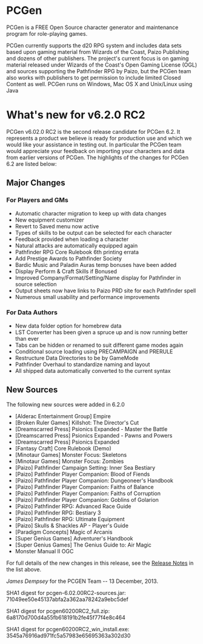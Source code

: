 # PCGen

PCGen is a FREE Open Source character generator and maintenance program for role-playing games.

PCGen currently supports the d20 RPG system and includes data sets based upon gaming material from Wizards of the Coast, Paizo Publishing and dozens of other publishers.
The project's current focus is on gaming material released under Wizards of the Coast's Open Gaming License (OGL) and sources supporting the Pathfinder RPG by Paizo, but the PCGen team also works with publishers to get permission to include limited Closed Content as well.
PCGen runs on Windows, Mac OS X and Unix/Linux using Java

# What's new for v6.2.0 RC2

PCGen v6.02.0 RC2 is the second release candidate for PCGen 6.2. It represents a product 
we believe is ready for production use and which we would like your assistance in testing 
out. In particular the PCGen team would appreciate your feedback on importing your 
characters and data from earlier versions of PCGen.
The highlights of the changes for PCGen 6.2 are listed below:

## Major Changes

### For Players and GMs
* Automatic character migration to keep up with data changes
* New equipment customizer
* Revert to Saved menu now active
* Types of skills to be output can be selected for each character
* Feedback provided when loading a character
* Natural attacks are automatically equipped again
* Pathfinder RPG Core Rulebook 6th printing errata 
* Add Prestige Awards to Pathfinder Society 
* Bardic Music and Paladin Auras temp bonuses have been added
* Display Perform &amp; Craft Skills if Bonused 
* Improved Company/Format/Setting/Name display for Pathfinder in source selection
* Output sheets now have links to Paizo PRD site for each Pathfinder spell
* Numerous small usability and performance improvements

### For Data Authors
* New data folder option for homebrew data
* LST Converter has been given a spruce up and is now running better than ever
* Tabs can be hidden or renamed to suit different game modes again
* Conditional source loading using PRECAMPAIGN and PRERULE
* Restructure Data Directories to be by GameMode
* Pathfinder Overhaul to standardize naming and layout
* All shipped data automatically converted to the current syntax


## New Sources

The following new sources were added in 6.2.0

* [Alderac Entertainment Group] Empire 
* [Broken Ruler Games] Killshot: The Director's Cut
* [Dreamscarred Press] Psionics Expanded - Master the Battle
* [Dreamscarred Press] Psionics Expanded - Pawns and Powers
* [Dreamscarred Press] Psionics Expanded
* [Fantasy Craft] Core Rulebook (Demo)
* [Minotaur Games] Monster Focus: Skeletons
* [Minotaur Games] Monster Focus: Zombies
* [Paizo] Pathfinder Campaign Setting: Inner Sea Bestiary
* [Paizo] Pathfinder Player Companion: Blood of Fiends
* [Paizo] Pathfinder Player Companion: Dungeoneer's Handbook
* [Paizo] Pathfinder Player Companion: Faiths of Balance
* [Paizo] Pathfinder Player Companion: Faiths of Corruption
* [Paizo] Pathfinder Player Companion: Goblins of Golarion
* [Paizo] Pathfinder RPG: Advanced Race Guide
* [Paizo] Pathfinder RPG: Bestiary 3
* [Paizo] Pathfinder RPG: Ultimate Equipment
* [Paizo] Skulls &amp; Shackles AP - Player's Guide
* [Paradigm Concepts] Magic of Arcanis
* [Super Genius Games] Adventurer's Handbook
* [Super Genius Games] The Genius Guide to: Air Magic
* Monster Manual II OGC


For full details of the new changes in this release, see the 
[Release Notes](https://sourceforge.net/projects/pcgen/files/PCGen%20Unstable/6.02.0%20RC2/pcgen-release-notes-60200RC2.html/download) in the list above.

*James Dempsey* for the PCGEN Team -- 13 December, 2013.

SHA1 digest for pcgen-6.02.00RC2-sources.jar:
71049ee50e45137abfa2a362aa78242a9ebc5def 

SHA1 digest for pcgen60200RC2_full.zip:
6a8170d700d4a55fb618191b2fe45f77f4e8c464 

SHA1 digest for pcgen60200RC2_win_install.exe:
3545a76916ad971fc5a57983e65695363a302d30 

